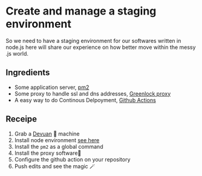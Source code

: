 # Create and manage a staging environment

So we need to have a staging environment for our softwares written in node.js
here will share our experience on how better move within the messy .js world.

## Ingredients

- Some application server, [pm2](https://pm2.keymetrics.io/)
- Some proxy to handle ssl and dns addresses, [Greenlock proxy](https://github.com/Roslovets-Inc/greenlock-proxy)
- A easy way to do Continous Delpoyment, [Github Actions](https://github.com/dyne/deploy-node-pm2)

## Receipe

1. Grab a [Devuan](https://devuan.org) 💫 machine
1. Install node environment [see here](/devops/node_install.md)
1. Install the `pm2` as a global command
1. Install the proxy software🦄
1. Configure the github action on your repository
1. Push edits and see the magic 🪄
